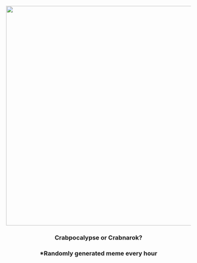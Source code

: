 <p align="center">
        <img src="https://i.imgur.com/srdMDEg.jpg" width="600" height="600">
        </p>
        <h3 align="center">Crabpocalypse or Crabnarok?</h3>
        <h3 align="center">*Randomly generated meme every hour</h3>
    